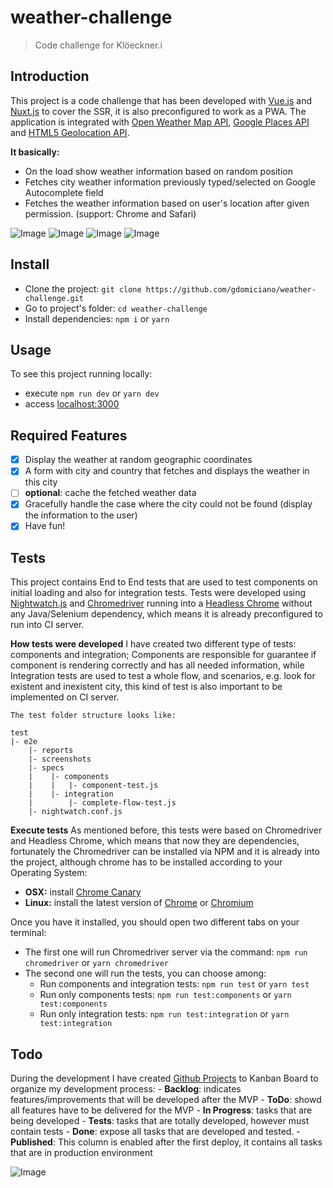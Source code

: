 # weather-challenge

> Code challenge for Klöeckner.i

## Introduction

This project is a code challenge that has been developed with [Vue.js](https://vuejs.org/) and [Nuxt.js](https://nuxtjs.org/) to cover the SSR, it is also preconfigured to work as a PWA.
The application is integrated with [Open Weather Map API](http://openweathermap.org/API#weather), [Google Places API](https://developers.google.com/places/javascript/) and [HTML5 Geolocation API](https://developer.mozilla.org/en-US/docs/Web/API/Geolocation/Using_geolocation).

**It basically:**
* On the load show weather information based on random position
* Fetches city weather information previously typed/selected on Google Autocomplete field
* Fetches the weather information based on user's location after given permission. (support: Chrome and Safari)

![Image](https://raw.githubusercontent.com/gdomiciano/weather-challenge/develop/assets/screenshots/load.png) ![Image](https://raw.githubusercontent.com/gdomiciano/weather-challenge/develop/assets/screenshots/search.png) ![Image](https://raw.githubusercontent.com/gdomiciano/weather-challenge/develop/assets/screenshots/error.png) ![Image](https://raw.githubusercontent.com/gdomiciano/weather-challenge/develop/assets/screenshots/location.png)

## Install
- Clone the project: `git clone https://github.com/gdomiciano/weather-challenge.git`
- Go to project's folder: `cd weather-challenge`
- Install dependencies: `npm i` or `yarn`

## Usage
To see this project running locally:
- execute `npm run dev` or `yarn dev`
- access [localhost:3000](http://localhost:3000)

## Required Features

-   [x] Display the weather at random geographic coordinates
-   [x] A form with city and country that fetches and displays the weather in this city
-   [ ] **optional**: cache the fetched weather data
-   [x] Gracefully handle the case where the city could not be found (display the information to the user)
-   [x] Have fun!

## Tests
This project contains End to End tests that are used to test components on initial loading and also for integration tests. Tests were developed using [Nightwatch.js](http://nightwatchjs.org/) and [Chromedriver](https://sites.google.com/a/chromium.org/chromedriver/) running into a [Headless Chrome](https://developers.google.com/web/updates/2017/04/headless-chrome) without any Java/Selenium dependency, which means it is already preconfigured to run into CI server.

**How tests were developed**
   I have created two different type of tests: components and integration; Components are responsible for guarantee if component is rendering correctly and has all needed information, while Integration tests are used to test a whole flow, and scenarios, e.g. look for existent and inexistent city, this kind of test is also important to be implemented on CI server.

    The test folder structure looks like:
   ```
   test
   |- e2e
       |- reports
       |- screenshots
       |- specs
       |    |- components
       |    |   |- component-test.js
       |    |- integration
       |        |- complete-flow-test.js
       |- nightwatch.conf.js
   ```

**Execute tests**
As mentioned before, this tests were based on Chromedriver and Headless Chrome, which means that now they are dependencies, fortunately the Chromedriver can be installed via NPM and it is already into the project, although chrome has to be installed according to your Operating System:
   - **OSX:** install [Chrome Canary](https://www.google.com/chrome/browser/canary.html?platform=mac)
   - **Linux:** install the latest version of [Chrome](https://www.google.com/chrome/browser/desktop/index.html) or [Chromium](https://www.chromium.org/getting-involved/download-chromium)

Once you have it installed, you should open two different tabs on your terminal:
   - The first one will run Chromedriver server via the command: `npm run chromedriver` or `yarn chromedriver`
   - The second one will run the tests, you can choose among:
       - Run components and integration tests: `npm run test` or `yarn test`
       - Run only components tests: `npm run test:components` or `yarn test:components`
       - Run only integration tests: `npm run test:integration` or `yarn test:integration`

## Todo
During the development I have created [Github Projects](https://github.com/gdomiciano/weather-challenge/projects/1) to Kanban Board to organize my development process:
    - **Backlog**: indicates features/improvements that will be developed after the MVP
    - **ToDo**: showd all features have to be delivered for the MVP
    - **In Progress**: tasks that are being developed
    - **Tests**: tasks that are totally developed, however must contain tests
    - **Done**: expose all tasks that are developed and tested.
    - **Published**: This column is enabled after the first deploy, it contains all tasks that are in production environment

![Image](https://raw.githubusercontent.com/gdomiciano/weather-challenge/develop/assets/screenshots/github-projects.png)


